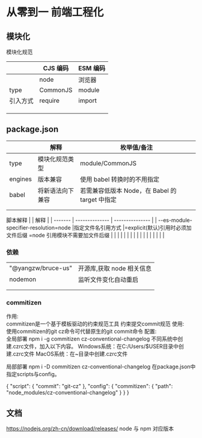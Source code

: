 # 从零到一 前端工程化

## 模块化

模块化规范

|          | CJS 编码 | ESM 编码 |
| -------- | -------- | -------- |
|          | node     | 浏览器   |
| type     | CommonJS | module   |
| 引入方式 | require  | import   |
|          |          |          |
|          |          |          |
|          |          |          |

## package.json

|         | 解释             | 枚举值/备注                                    |
| ------- | ---------------- | ---------------------------------------------- |
| type    | 模块化规范类型   | module/CommonJS                                |
| engines | 版本兼容         | 使用 babel 转换时的不用指定                    |
| babel   | 将新语法向下兼容 | 若需兼容低版本 Node，在 Babel 的 target 中指定 |
|         |                  |                                                |
|         |                  |                                                |

脚本解释
| | 解释 |
| ------- | -------------- | --------------- |
| --es-module-specifier-resolution=node |指定文件名引用方式 |=explicit(默认)引用时必须加文件后缀 =node 引用模块不需要加文件后缀 |
| | | |
| | | |
| | | |
| | | |

### 依赖

|                    |                           |
| ------------------ | ------------------------- |
| "@yangzw/bruce-us" | 开源库,获取 node 相关信息 |
| nodemon            | 监听文件变化自动重启      |
|                    |                           |
|                    |                           |



### commitizen
作用:  
commitizen是一个基于模板驱动的约束规范工具    约束提交commit规范
使用:  
使用commitizen的git cz命令可代替原生的git commit命令
配置:  
全局部署
npm i -g commitizen cz-conventional-changelog
不同系统中创建.czrc文件，加入以下内容。
Windows系统：在C:/Users/$USER目录中创建.czrc文件
MacOS系统：在~目录中创建.czrc文件

局部部署
npm i -D commitizen cz-conventional-changelog
在package.json中指定scripts与config。

{
	"script": {
		"commit": "git-cz"
	},
	"config": {
		"commitizen": {
			"path": "node_modules/cz-conventional-changelog"
		}
	}
}

## 文档

https://nodejs.org/zh-cn/download/releases/ node 与 npm 对应版本

